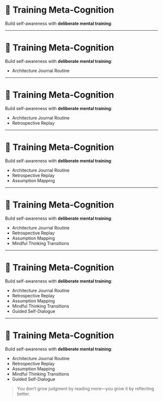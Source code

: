 # 🧘 Training Meta-Cognition

Build self-awareness with **deliberate mental training**:

<!-- 
This slide translates reflective thinking into practical exercises.  

Ask the group: How often do you reflect *during* your work—not just after it?

Meta-cognition is a skill—not a trait. Let’s train it.
-->

---
# 🧘 Training Meta-Cognition

Build self-awareness with **deliberate mental training**:

- Architecture Journal Routine
<!-- 
Daily or session-end reflection: What decision was made, what assumptions influenced it, and what felt uncertain?  
Revisit weekly to reveal patterns, blind spots, and cognitive evolution.  
Turning experience into insight builds durable awareness.
-->

---
# 🧘 Training Meta-Cognition

Build self-awareness with **deliberate mental training**:

- Architecture Journal Routine
- Retrospective Replay
<!-- 
Reconstruct past architecture decisions—what was assumed, known, inferred?  
Reframe with present insight.  
This exercise reveals how context, framing, and bias shape outcomes.
-->

---
# 🧘 Training Meta-Cognition

Build self-awareness with **deliberate mental training**:

- Architecture Journal Routine
- Retrospective Replay
- Assumption Mapping
<!-- 
In the moment, stop and list 5–10 assumptions: technical, behavioral, organizational.  
Group into “safe,” “risky,” and “untested.”  
Ask: What would validate or challenge the untested ones?  
This turns invisible thinking into shared reasoning.
-->

---
# 🧘 Training Meta-Cognition

Build self-awareness with **deliberate mental training**:

- Architecture Journal Routine
- Retrospective Replay
- Assumption Mapping
- Mindful Thinking Transitions
<!-- 
After meetings or sessions, reflect quietly:  
What role was I in? Did I switch perspectives well?  
Listening mode vs. solving mode?  
Trains flexibility between roles—facilitator, modeler, explainer.
-->

---
# 🧘 Training Meta-Cognition

Build self-awareness with **deliberate mental training**:

- Architecture Journal Routine
- Retrospective Replay
- Assumption Mapping
- Mindful Thinking Transitions
- Guided Self-Dialogue
<!-- 
Write a brief internal debate between “The Confident Architect” and “The Curious Challenger.”  
Use it to question beliefs or decisions playfully and safely.  
This builds inner resilience and softens overconfidence.
-->


---
# 🧘 Training Meta-Cognition

Build self-awareness with **deliberate mental training**:

- Architecture Journal Routine
- Retrospective Replay
- Assumption Mapping
- Mindful Thinking Transitions
- Guided Self-Dialogue

> You don’t grow judgment by reading more—you grow it by reflecting better.

<!-- 
Wrap-up Notes:

Ask the group:  
- Which of these exercises could you try this week?  
- What’s your current reflection habit—if any?

Remind: Architecture isn’t just practiced through code or design—it’s practiced through how we *think about* our thinking.

Preview: Next we’ll explore how these habits support architectural kata, critique, and developing shared team heuristics.
-->

